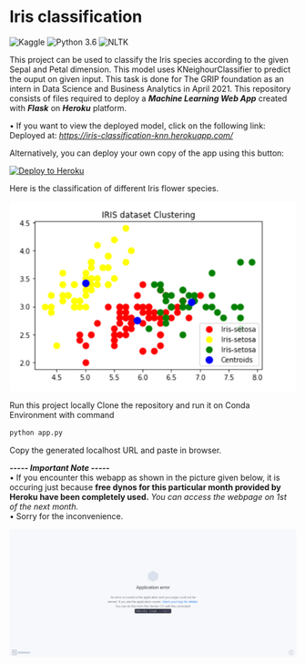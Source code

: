 # Iris classification
![Kaggle](https://img.shields.io/badge/Dataset-Kaggle-blue.svg) ![Python 3.6](https://img.shields.io/badge/Python-3.6-brightgreen.svg) ![NLTK](https://img.shields.io/badge/Library-NLTK-orange.svg)

This project can be used to classify the Iris species according to the given Sepal and Petal dimension.
This model uses KNeighourClassifier to predict the ouput on given input.
This task is done for The GRIP foundation as an intern in Data Science and Business Analytics in April 2021.
 This repository consists of files required to deploy a ___Machine Learning Web App___ created with ___Flask___ on ___Heroku___ platform.

• If you want to view the deployed model, click on the following link:<br />
Deployed at: _https://iris-classification-knn.herokuapp.com/_


Alternatively, you can deploy your own copy of the app using this button:

[![Deploy to Heroku](https://www.herokucdn.com/deploy/button.png)](https://heroku.com/deploy)

Here is the classification of different Iris flower species.

![iris classification image](https://github.com/I-am-vishalmaurya/iris_classification/blob/master/iris_classification.png)

Run this project locally
  Clone the repository and run it on Conda Environment with command 
  ```Python
  python app.py
  ```
   Copy the generated localhost URL and paste in browser.

_**----- Important Note -----**_<br />
• If you encounter this webapp as shown in the picture given below, it is occuring just because **free dynos for this particular month provided by Heroku have been completely used.** _You can access the webpage on 1st of the next month._<br />
• Sorry for the inconvenience.

![Heroku-Error](application-error-heroku.png)
